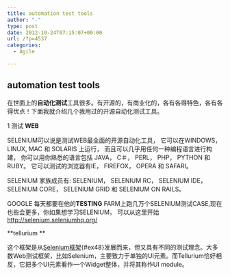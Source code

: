```yaml
---
title: automation test tools
author: "-"
type: post
date: 2012-10-24T07:15:07+00:00
url: /?p=4537
categories:
  - Agile

---
```

## automation test tools
在世面上的**自动化测试**工具很多。有开源的，有商业化的，各有各得特色，各有各得优点！下面我就介绍几个我用过的开源自动化测试工具。

1 测试 **WEB**

SELENIUM可以说是测试WEB最全面的开源自动化工具， 它可以在WINDOWS， LINUX, MAC 和 SOLARIS 上运行， 而且可以几乎用任何一种编程语言进行构建， 你可以用你熟悉的语言包括 JAVA， C＃， PERL， PHP， PYTHON 和 RUBY。 它可以测试的浏览器有IE， FIREFOX， OPERA 和 SAFARI。

SELENIUM 家族成员有: SELENIUM， SELENIUM RC， SELENIUM IDE， SELENIUM CORE， SELENIUM GRID 和 SELENIUM ON RAILS。

GOOGLE 每天都要在他的**TESTING** FARM上跑几万个SELENIUM测试CASE,现在也些会更多，你如果想学习SELENIUM， 可以从这里开始 http://selenium.seleniumhq.org/


**tellurium **

这个框架是从[Selenium框架][1]{#ex48}发展而来，但又具有不同的测试理念。大多数Web测试框架，比如Selenium，主要致力于单独的UI元素。而Tellurium恰好相反，它把多个UI元素看作一个Widget整体，并将其称作UI module。

 [1]: http://seleniumhq.org/ "Selenium框架"